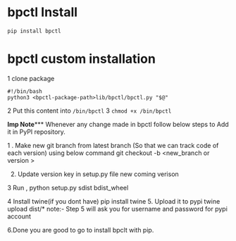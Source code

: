 # bpctl Install
```
pip install bpctl
```
# bpctl custom installation
1 clone package
```
#!/bin/bash
python3 <bpctl-package-path>lib/bpctl/bpctl.py "$@"
```
2 Put this content into `/bin/bpctl`
3 `chmod +x /bin/bpctl`

************************Imp Note***************************
Whenever any change made in bpctl follow below steps to Add it in PyPI repository.

1 . Make new git branch from latest branch (So that we can track code of each version)     using below command
        git checkout -b <new_branch or version >

2. Update version key in setup.py file new coming verison

3 Run ,  python setup.py sdist bdist_wheel

4 Install twine(if you dont have)
    pip install twine
5. Upload it to pypi
    twine upload dist/*
note:- Step 5 will ask you for username and password for pypi account 

6.Done you are good to go to install bpclt with pip.

